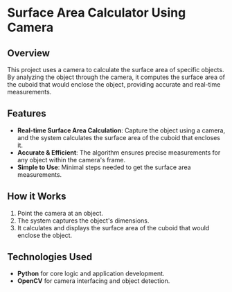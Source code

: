 # Surface Area Calculator Using Camera

## Overview
This project uses a camera to calculate the surface area of specific objects. By analyzing the object through the camera, it computes the surface area of the cuboid that would enclose the object, providing accurate and real-time measurements.

## Features
- **Real-time Surface Area Calculation**: Capture the object using a camera, and the system calculates the surface area of the cuboid that encloses it.
- **Accurate & Efficient**: The algorithm ensures precise measurements for any object within the camera's frame.
- **Simple to Use**: Minimal steps needed to get the surface area measurements.

## How it Works
1. Point the camera at an object.
2. The system captures the object's dimensions.
3. It calculates and displays the surface area of the cuboid that would enclose the object.

## Technologies Used
- **Python** for core logic and application development.
- **OpenCV** for camera interfacing and object detection.
